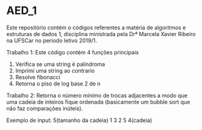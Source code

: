 # AED_1
Este repositório contém o códigos referentes a matéria de algoritmos e estruturas de dados 1, disciplina ministrada pela Drª Marcela Xavier Ribeiro na UFSCar no periodo letivo 2019/1.

Trabalho 1:
Este código contém 4 funções principais
1) Verifica se uma string é palindroma
2) Imprimi uma string ao contrario
3) Resolve fibonacci
4) Retorna o piso de log base 2 de n

Trabalho 2:
Retorna o número minimo de trocas adjacentes a modo que uma cadeia de inteiros fique ordenada (basicamente um bubble sort que não faz comparações inúteis).

Exemplo de input: 5(tamanho da cadeia) 1 3 2 5 4(cadeia)
